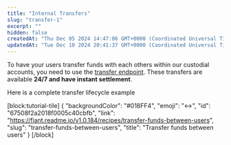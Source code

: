```yaml
---
title: "Internal Transfers"
slug: "transfer-1"
excerpt: ""
hidden: false
createdAt: "Thu Dec 05 2024 14:47:06 GMT+0000 (Coordinated Universal Time)"
updatedAt: "Tue Dec 10 2024 20:41:37 GMT+0000 (Coordinated Universal Time)"
---
```

To have your users transfer funds with each others within our custodial accounts, you need to use the [transfer endpoint](https://fiant.readme.io/reference/transfer). These transfers are available **24/7 and have instant settlement**.

Here is a complete transfer lifecycle example

[block:tutorial-tile]
{
  "backgroundColor": "#018FF4",
  "emoji": "↔️",
  "id": "67508f2a2018f0005c40cbfb",
  "link": "https://fiant.readme.io/v1.0.184/recipes/transfer-funds-between-users",
  "slug": "transfer-funds-between-users",
  "title": "Transfer funds between users"
}
[/block]
